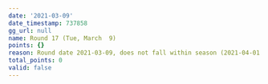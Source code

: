 ```yaml
---
date: '2021-03-09'
date_timestamp: 737858
gg_url: null
name: Round 17 (Tue, March  9)
points: {}
reason: Round date 2021-03-09, does not fall within season (2021-04-01 to 2021-12-30)
total_points: 0
valid: false
---
```

